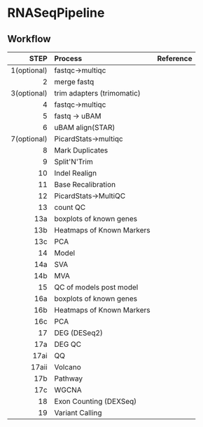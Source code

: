# RNASeqPipeline

## Workflow

| STEP  |  Process  | Reference  |
|------:|:----------|:----------:|
|1(optional)|fastqc->multiqc||
|2|merge fastq||
|3(optional)|trim adapters (trimomatic)||
|4|fastqc->multiqc||
|5|fastq -> uBAM||
|6|uBAM align(STAR)||
|7(optional)|PicardStats->multiqc||
|8|Mark Duplicates||
|9|Split'N'Trim||
|10|Indel Realign||
|11|Base Recalibration||
|12|PicardStats->MultiQC||
|13|count QC||
|13a| boxplots of known genes ||
|13b| Heatmaps of Known Markers||
|13c| PCA||
|14| Model ||
|14a| SVA ||
|14b| MVA ||
|15| QC of models post model||
|16a| boxplots of known genes ||
|16b| Heatmaps of Known Markers||
|16c| PCA||
|17| DEG (DESeq2)||
|17a| DEG QC ||
|17ai| QQ |
|17aii| Volcano ||
|17b| Pathway ||
|17c| WGCNA ||
|18| Exon Counting (DEXSeq) ||
|19| Variant Calling ||

